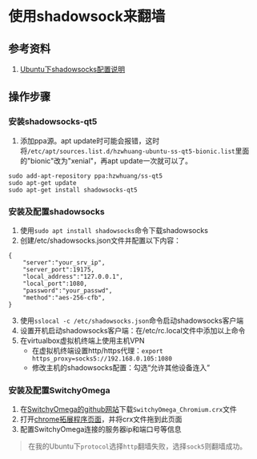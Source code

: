 # 使用shadowsock来翻墙

## 参考资料
1. [Ubuntu下shadowsocks配置说明](https://www.linuxidc.com/Linux/2015-09/123579.htm)

## 操作步骤

### 安装shadowsocks-qt5

1. 添加ppa源。apt update时可能会报错，这时将`/etc/apt/sources.list.d/hzwhuang-ubuntu-ss-qt5-bionic.list`里面的"bionic"改为"xenial"，再apt update一次就可以了。
```
sudo add-apt-repository ppa:hzwhuang/ss-qt5
sudo apt-get update
sudo apt-get install shadowsocks-qt5
```

### 安装及配置shadowsocks

1. 使用`sudo apt install shadowsocks`命令下载shadowsocks
2. 创建/etc/shadowsocks.json文件并配置以下内容：
```
{
    "server":"your_srv_ip",
    "server_port":19175,
    "local_address":"127.0.0.1",
    "local_port":1080,
    "password":"your_passwd",
    "method":"aes-256-cfb",
}
```
3. 使用`sslocal -c /etc/shadowsocks.json`命令启动shadowsocks客户端
4. 设置开机启动shadowsocks客户端：在/etc/rc.local文件中添加以上命令
5. 在virtualbox虚拟机终端上使用主机VPN
    - 在虚拟机终端设置http/https代理：`export https_proxy=socks5://192.168.0.105:1080`
    - 修改主机的shadowsocks配置：勾选“允许其他设备连入”

### 安装及配置SwitchyOmega

1. 在[SwitchyOmega的github网站](https://github.com/FelisCatus/SwitchyOmega/releases)下载`SwitchyOmega_Chromium.crx`文件
2. 打开[chrome拓展程序页面](chrome://extensions/)，并将crx文件拖到此页面
3. 配置SwitchyOmega连接的服务器ip和端口号等信息

> 在我的Ubuntu下`protocol`选择`http`翻墙失败，选择`sock5`则翻墙成功。

